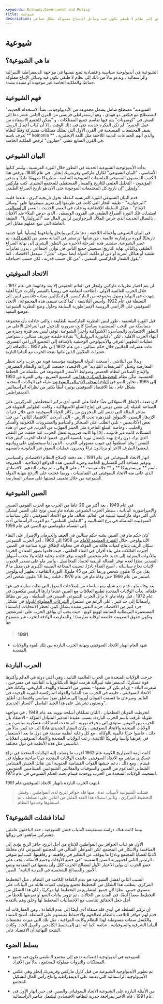 ```yaml
---
keywords: Economy,Government and Policy
title: شيوعية
description: الشيوعية هي أيديولوجية تدعو إلى نظام لا طبقي تكون فيه وسائل الإنتاج مملوكة بشكل جماعي.
---
```


# شيوعية
## ما هي الشيوعية؟

الشيوعية هي أيديولوجية سياسية واقتصادية تضع نفسها في مواجهة الديمقراطية الليبرالية والرأسمالية ، وتدعو بدلاً من ذلك إلى نظام لا طبقي تكون فيه وسائل الإنتاج مملوكة جماعيًا والملكية الخاصة غير موجودة أو مقيدة بشدة.

## فهم الشيوعية

"الشيوعية" مصطلح شامل يشمل مجموعة من الأيديولوجيات. نشأ الاستخدام الحديث للمصطلح مع فيكتور دو هوباي ، وهو أرستقراطي فرنسي من القرن الثامن عشر دعا إلى العيش في "كوميونات" يتم فيها تقاسم جميع الممتلكات ، و "يمكن للجميع الاستفادة من عمل الجميع". لم تكن الفكرة جديدة حتى في ذلك الوقت ، إلا أن كتاب أعمال الرسل يصف المجتمعات المسيحية في القرن الأول التي تمتلك ممتلكات مشتركة وفقًا لنظام يُعرف باسم ** koinonia ** ، والذي ألهم الجماعات الدينية اللاحقة مثل اللغة الإنجليزية في القرن السابع عشر. "حفارون" لرفض الملكية الخاصة.

## البيان الشيوعي

بدأت الأيديولوجية الشيوعية الحديثة في التطور خلال الثورة الفرنسية ، ونُشر كتابها الأساسي ، "البيان الشيوعي" لكارل ماركس وفريدريك إنجلز ، في عام 1848. ورفض هذا الكتيب المضمون المسيحي للفلسفات الشيوعية السابقة ، مطروحًا مفهومًا ماديًا و يدعي المؤيدون - التحليل العلمي للتاريخ والمسار المستقبلي للمجتمع البشري. كتب [ماركس وإنجلز:](/karl-marx) "إن تاريخ كل المجتمعات الموجودة حتى الآن هو تاريخ الصراع الطبقي".

قدم البيان الشيوعي الثورة الفرنسية كنقطة تحول تاريخية كبرى ، عندما قلبت "البرجوازية" - طبقة التجار التي كانت في طريقها إلى تعزيز سيطرتها على "وسائل الإنتاج" - هيكل السلطة الإقطاعية ودخلت في العصر الحديث ، العصر [الرأسمالي .](/capitalism) استبدلت تلك الثورة الصراع الطبقي في القرون الوسطى ، الذي حرض النبلاء ضد الأقنان ، بالنضال الحديث الذي حرض الملاك البرجوازيين لرأس المال ضد "البروليتاريا" ، الطبقة العاملة التي تبيع عملهم مقابل أجر.

في البيان الشيوعي وأعماله اللاحقة ، دعا ماركس وإنجلز وأتباعهما (وتنبأوا بأنها حتمية تاريخيًا) لثورة بروليتارية عالمية ، من شأنها أن تبشر في البداية بعصر من [الاشتراكية](/socialism) ، ثم عصر الشيوعية. ستشير هذه المرحلة الأخيرة من التطور البشري إلى نهاية الصراع الطبقي وبالتالي نهاية التاريخ: سيعيش جميع الناس في توازن اجتماعي ، بدون تمايزات طبقية أو هياكل أسرية أو دين أو ملكية. الدولة أيضا سوف "تذبل". سيعمل الاقتصاد ، كما يقول الشعار الماركسي الشعبي ، "من كل حسب قدرته ، لكل حسب احتياجاته".

## الاتحاد السوفيتي

لن يتم اختبار نظريات ماركس وإنجلز في العالم الحقيقي إلا بعد وفاتهما. في عام 1917 ، خلال الحرب العالمية الأولى ، أطاحت انتفاضة في روسيا بالقيصر وأثارت حربًا أهلية شهدت في النهاية وصول مجموعة من الماركسيين الراديكاليين بقيادة فلاديمير لينين إلى السلطة في عام 1922. وأسس البلاشفة ، كما كانت تسمى هذه المجموعة ، الاتحاد السوفيتي على الأراضي الروسية الإمبراطورية السابقة وحاول وضع النظرية الشيوعية موضع التنفيذ.

قبل الثورة البلشفية ، طور لينين النظرية الماركسية للطليعة ، والتي جادلت بأن مجموعة متماسكة من النخب المستنيرة سياسيًا كانت ضرورية للدخول في المراحل الأعلى من التطور الاقتصادي والسياسي: الاشتراكية وأخيراً الشيوعية. توفي لينين بعد فترة وجيزة من انتهاء الحرب الأهلية ، لكن "دكتاتورية البروليتاريا" بقيادة خليفته جوزيف ستالين ، ستواصل عمليات التطهير العرقي والأيديولوجي الوحشية بالإضافة إلى التجميع الزراعي القسري. مات عشرات الملايين خلال حكم ستالين ، من عام 1922 إلى عام 1952 ، بالإضافة إلى عشرات الملايين الذين ماتوا نتيجة الحرب مع ألمانيا النازية.

وبدلاً من التلاشي ، أصبحت الدولة السوفيتية مؤسسة قوية من حزب واحد تحظر المعارضة وتحتل "المرتفعات القيادية" في الاقتصاد. خضعت الزراعة والنظام المصرفي والإنتاج الصناعي لنظام الحصص وضوابط الأسعار الموضوعة في سلسلة من الخطط الخمسية. مكّن نظام [التخطيط المركزي هذا من](/centrally-planned-economy) التصنيع السريع ، وفي الفترة من 1950 إلى 1965 ، تجاوز النمو في [الناتج المحلي الإجمالي السوفيتي](/gdp) مثيله في الولايات المتحدة. بشكل عام ، نما الاقتصاد السوفيتي بوتيرة أبطأ بكثير من نظرائه الرأسماليين الديمقراطيين.

كان ضعف الإنفاق الاستهلاكي عبئًا خاصًا على النمو. أدى تركيز المخططين المركزيين على الصناعة الثقيلة إلى نقص مزمن في إنتاج السلع الاستهلاكية ، وكانت الطوابير الطويلة في متاجر البقالة التي تفتقر إلى المخزون من ركائز الحياة السوفيتية حتى خلال فترات الازدهار النسبي. [الأسواق](/blackmarket) المزدهرة تحت الأرض - التي أدرجت "الاقتصاد الثاني" من قبل بعض الأكاديميين - تلبي الطلب على السجائر والشامبو والمشروبات الكحولية والسكر والحليب ، وخاصة السلع الفاخرة مثل الجينز المهرّب من الغرب. في حين أن هذه الشبكات كانت غير قانونية ، إلا أنها كانت ضرورية لعمل الحزب: لقد خففت من النقص الذي ترك دون رادع يهدد بإشعال ثورة بلشفية أخرى. قدموا لدعاة الحزب كبش فداء للنقص ؛ وقد اصطفوا في جيوب مسؤولي الحزب ، الذين إما سيحصلون على رواتبهم ليغضوا الطرف الآخر أو يزدادون ثراءً ويديرون عمليات السوق غير القانونية بأنفسهم.

انهار الاتحاد السوفياتي في عام 1991 ، بعد دفعة لإصلاح النظام الاقتصادي والسياسي وتوفير مساحة أكبر للمشاريع الخاصة وحرية التعبير. هذه الدوافع الإصلاحية ، المعروفة باسم ** بيريسترويكا ** و ** جلاسنوست ** ، على التوالي ، لم توقف التدهور الاقتصادي الذي عانى منه الاتحاد السوفيتي في الثمانينيات ، وربما عجلت على الأرجح بنهاية الدولة الشيوعية من خلال تخفيف قبضتها على مصادر المعارضة.

## الصين الشيوعية

في عام 1949 ، بعد أكثر من 20 عامًا من الحرب مع الحزب القومي الصيني والإمبراطورية اليابانية ، سيطر الحزب الشيوعي بقيادة ماو تسي تونج على الصين ليشكل ثاني أكبر دولة ماركسية لينينية في العالم. تحالف ماو مع الاتحاد السوفيتي ، لكن سياسات السوفييت المتمثلة في نزع الستالينية و "التعايش السلمي" مع الغرب الرأسمالي أدت إلى انقسام دبلوماسي مع الصين في عام 1956.

كان حكم ماو في الصين يشبه حكم ستالين في العنف والحرمان والإصرار على النقاء الأيديولوجي. خلال [القفزة العظيمة للأمام](/great-leap-forward) من 1958 إلى 1962 ، أمر الحزب الشيوعي سكان الريف بإنتاج كميات هائلة من الفولاذ في محاولة لإطلاق ثورة صناعية في الصين. أُجبرت العائلات على بناء أفران في الفناء الخلفي ، حيث قاموا بصهر المعادن الخردة والأدوات المنزلية إلى حديد خام منخفض الجودة يوفر فائدة محلية قليلة ولا يجذب أسواق التصدير. نظرًا لعدم توفر العمالة الريفية لحصاد المحاصيل ، وأصر ماو على تصدير الحبوب لإثبات نجاح سياساته ، أصبح الغذاء نادرًا. تسببت المجاعة الصينية الكبرى في مقتل ما لا يقل عن 15 مليون شخص وربما أكثر من 45 مليونًا. الثورة الثقافية ، تطهير أيديولوجي استمر من عام 1966 حتى وفاة ماو في عام 1976 ، قتلت ربما 1.6 مليون شخص آخر.

بعد وفاة ماو ، قدم دنغ شياو بينغ سلسلة من إصلاحات السوق التي ظلت سارية في عهد خلفائه. بدأت الولايات المتحدة تطبيع العلاقات مع الصين عندما زارها الرئيس نيكسون في عام 1972 ، قبل وفاة ماو. لا يزال الحزب الشيوعي الصيني في السلطة ، ويرأس نظامًا رأسماليًا إلى حد كبير ، على الرغم من استمرار [الشركات المملوكة للدولة](/soe) في تشكيل جزء كبير من الاقتصاد. حرية التعبير مقيدة بشكل كبير. تُحظر الانتخابات (باستثناء المستعمرة البريطانية السابقة لهونغ كونغ ، حيث يجب أن يوافق الحزب على المرشحين وتكون حقوق التصويت خاضعة لرقابة صارمة) ؛ والمعارضة الهادفة للحزب غير مسموح بها.

> ### 1991

- شهد العام انهيار الاتحاد السوفيتي ونهاية الحرب الباردة بين تلك القوة والولايات المتحدة.

>

## الحرب الباردة

خرجت الولايات المتحدة من الحرب العالمية الثانية ، وهي أغنى دولة في العالم وأكثرها قوة عسكريًا. كديمقراطية ليبرالية هزمت لتوها الديكتاتوريات الفاشية في مسرحين ، شعرت البلاد - إن لم يكن كل شعبها - بشعور من الاستثناء والهدف التاريخي. وكذلك فعل الاتحاد السوفيتي ، حليفه في الحرب ضد ألمانيا والدولة الماركسية الثورية الوحيدة في العالم. وسرعان ما قسمت القوتان أوروبا إلى مناطق نفوذ سياسي واقتصادي: أطلق ونستون تشرشل على هذا الخط الفاصل "الستار الحديدي".

انخرطت القوتان العظميان ، اللتان تمتلكان أسلحة نووية بعد عام 1949 ، في مواجهة طويلة عُرفت باسم الحرب الباردة. بسبب عقيدة التدمير المتبادل المؤكد - الاعتقاد بأن الحرب بين القوتين ستؤدي إلى محرقة نووية - لم تحدث اشتباكات عسكرية مباشرة بين الولايات المتحدة والاتحاد السوفيتي ، وكان الستار الحديدي هادئًا إلى حد كبير. بدلاً من ذلك ، خاضوا حربًا عالمية بالوكالة ، مع كل رعاية أنظمة صديقة في دول ما بعد الاستعمار في إفريقيا وآسيا وأمريكا اللاتينية. رعت الولايات المتحدة والاتحاد السوفيتي انقلابات لتأسيس مثل هذه الأنظمة في دول مختلفة.

كانت أزمة الصواريخ الكوبية عام 1962 أقرب ما وصلت إليه الولايات المتحدة في نزاع عسكري مباشر مع الاتحاد السوفيتي. خاضت الولايات المتحدة حربًا ساخنة مطولة في فيتنام ، ومع ذلك ، دعم جيشها القوات الفيتنامية الجنوبية التي تقاتل الجيش الفيتنامي الشمالي المدعوم من الصين والسوفيات والمقاتلين الشيوعيين الفيتناميين الجنوبيين. انسحبت الولايات المتحدة من الحرب ووحدت فيتنام تحت الحكم الشيوعي في عام 1975.

انتهت الحرب الباردة بانهيار الاتحاد السوفيتي عام 1991.

> فشلت الشيوعية لأسباب عدة ، منها قلة حوافز الربح لدى المواطنين ، وفشل التخطيط المركزي ، وتأثير استيلاء هذا العدد القليل من الناس على السلطة ، ثم استغلوها وخدعوا النظام.

>

## لماذا فشلت الشيوعية؟

بينما كانت هناك دراسة مستفيضة لأسباب فشل الشيوعية ، حدد الباحثون عاملين مشتركين ساهموا في زوالها.

الأول هو غياب الحوافز بين المواطنين للإنتاج من أجل الربح. حافز الربح يؤدي إلى المنافسة والابتكار في المجتمع. لكن المواطن المثالي في المجتمع الشيوعي كان مخلصًا لأنانيًا لقضايا المجتمع ونادرًا ما يتوقف عن التفكير في رفاهيته أو رفاهيتها. كتب ليو شوقي ، الرئيس الثاني لجمهورية الصين الشعبية: "في جميع الأوقات وجميع الأسئلة ، يجب على عضو الحزب أن يولي الاعتبار الأول لمصالح الحزب ككل وأن يضعها في المقدمة ويضع الأمور والمصالح الشخصية في المرتبة الثانية". الصين.

السبب الثاني لفشل الشيوعية هو عدم الكفاءة الكامنة في النظام ، مثل التخطيط المركزي. يتطلب هذا الشكل من التخطيط تجميع وتوليف كميات هائلة من البيانات على مستوى حبيبي. نظرًا لأن جميع المشاريع تم التخطيط لها مركزيًا ، كان هذا الشكل من التخطيط معقدًا أيضًا. في العديد من الحالات ، تم تزوير بيانات النمو أو تعرضها للخطأ من أجل جعل الحقائق تتناسب مع الإحصائيات المخطط لها وخلق وهم بالتقدم.

إن تركيز السلطة في أيدي قلة منتقاة أدى أيضًا إلى عدم الكفاءة ، ومن المفارقات أنه قدم لهم حوافز للتلاعب بالنظام لصالحهم والاحتفاظ بقبضتهم على السلطة. أصبح الفساد والكسل سمات مستوطنة لهذا النظام وكانت المراقبة ، مثل تلك التي ميزت مجتمعات ألمانيا الشرقية والسوفياتية ، شائعة. كما أنه أدى إلى تثبيط الكادحين والعمل الجاد. وكانت النتيجة النهائية أن الاقتصاد عانى.

## يسلط الضوء

- الشيوعية هي أيديولوجية اقتصادية تدعو إلى مجتمع لا طبقي تكون فيه جميع الممتلكات والثروات مملوكة للمجتمع ، بدلاً من الأفراد.

- تم تطوير الأيديولوجية الشيوعية من قبل كارل ماركس وفريدريك إنجلز وهي عكس الأيديولوجية الرأسمالية التي تعتمد على الديمقراطية وإنتاج رأس المال لتشكيل المجتمع.

- من الأمثلة البارزة على الشيوعية الاتحاد السوفياتي والصين. في حين انهار الأول في عام 1991 ، قام الأخير بمراجعة جذرية لنظامه الاقتصادي ليشمل عناصر الرأسمالية.

